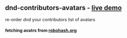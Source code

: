 ## dnd-contributors-avatars - [live demo](https://dnd-contributors-avatars.vercel.app/)
re-order dnd your contributors list of avatars
#### fetching avatrs from [robohash.org](https://robohash.org/)
